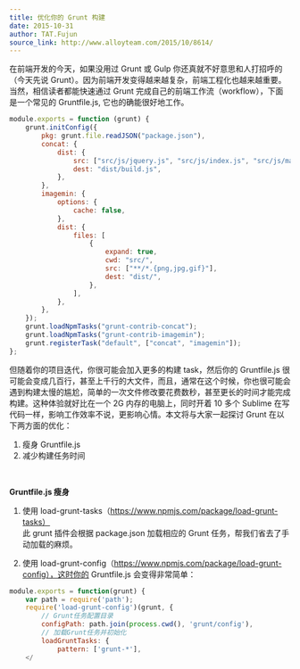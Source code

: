 ```yaml
---
title: 优化你的 Grunt 构建
date: 2015-10-31
author: TAT.Fujun
source_link: http://www.alloyteam.com/2015/10/8614/
---
```


<!-- {% raw %} - for jekyll -->

在前端开发的今天，如果没用过 Grunt 或 Gulp 你还真就不好意思和人打招呼的（今天先说 Grunt）。因为前端开发变得越来越复杂，前端工程化也越来越重要。当然，相信读者都能快速通过 Grunt 完成自己的前端工作流（workflow），下面是一个常见的 Gruntfile.js, 它也的确能很好地工作。

```javascript
module.exports = function (grunt) {
    grunt.initConfig({
        pkg: grunt.file.readJSON("package.json"),
        concat: {
            dist: {
                src: ["src/js/jquery.js", "src/js/index.js", "src/js/main.js"],
                dest: "dist/build.js",
            },
        },
        imagemin: {
            options: {
                cache: false,
            },
            dist: {
                files: [
                    {
                        expand: true,
                        cwd: "src/",
                        src: ["**/*.{png,jpg,gif}"],
                        dest: "dist/",
                    },
                ],
            },
        },
    });
    grunt.loadNpmTasks("grunt-contrib-concat");
    grunt.loadNpmTasks("grunt-contrib-imagemin");
    grunt.registerTask("default", ["concat", "imagemin"]);
};
```

但随着你的项目迭代，你很可能会加入更多的构建 task，然后你的 Gruntfile.js 很可能会变成几百行，甚至上千行的大文件，而且，通常在这个时候，你也很可能会遇到构建太慢的尴尬，简单的一次文件修改要花费数秒，甚至更长的时间才能完成构建。这种体验就好比在一个 2G 内存的电脑上，同时开着 10 多个 Sublime 在写代码一样，影响工作效率不说，更影响心情。本文将与大家一起探讨 Grunt 在以下两方面的优化：

1. 瘦身 Gruntfile.js  
2. 减少构建任务时间  

 

**Gruntfile.js 瘦身**

1. 使用 load-grunt-tasks（<https://www.npmjs.com/package/load-grunt-tasks）>  
此 grunt 插件会根据 package.json 加载相应的 Grunt 任务，帮我们省去了手动加载的麻烦。

2. 使用 load-grunt-config（<https://www.npmjs.com/package/load-grunt-config），这时你的> Gruntfile.js 会变得非常简单：

```javascript
module.exports = function(grunt) {
    var path = require('path');
    require('load-grunt-config')(grunt, {
        // Grunt任务配置目录
        configPath: path.join(process.cwd(), 'grunt/config'),
        // 加载Grunt任务并初始化
        loadGruntTasks: {
            pattern: ['grunt-*'],
    </
```


<!-- {% endraw %} - for jekyll -->